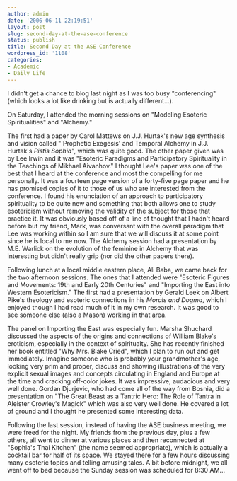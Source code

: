 ```yaml
---
author: admin
date: '2006-06-11 22:19:51'
layout: post
slug: second-day-at-the-ase-conference
status: publish
title: Second Day at the ASE Conference
wordpress_id: '1108'
categories:
- Academic
- Daily Life
---
```

I didn't get a chance to blog last night as I was too busy "conferencing" (which looks a lot like drinking but is actually different...).

On Saturday, I attended the morning sessions on "Modeling Esoteric Spiritualities" and "Alchemy."

The first had a paper by Carol Mattews on J.J. Hurtak's new age synthesis and vision called "'Prophetic Exegesis' and Temporal Alchemy in J.J. Hurtak's <em>Pistis Sophia</em>", which was quite good. The other paper given was by Lee Irwin and it was "Esoteric Paradigms and Participatory Spirituality in the Teachings of Mikhael Aivanhov." I thought Lee's paper was one of the best that I heard at the conference and most the compelling for me personally. It was a fourteen page version of a forty-five page paper and he has promised copies of it to those of us who are interested from the conference. I found his enunciation of an approach to participatory spirituality to be quite new and something that both allows one to study esotericism without removing the validity of the subject for those that practice it. It was obviously based off of a line of thought that I hadn't heard before but my friend, Mark, was conversant with the overall paradigm that Lee was working within so I am sure that we will discuss it at some point since he is local to me now.
The Alchemy session had a presentation by M.E. Warlick on the evolution of the feminine in Alchemy that was interesting but didn't really grip (nor did the other papers there).

Following lunch at a local middle eastern place, Ali Baba, we came back for the two afternoon sessions. The ones that I attended were "Esoteric Figures and Movements: 19th and Early 20th Centuries" and "Importing the East into Western Esotericism." The first had a presentation by Gerald Leek on Albert Pike's theology and esoteric connections in his <em>Morals and Dogma</em>, which I enjoyed though I had read much of it in my own research. It was good to see someone else (also a Mason) working in that area.

The panel on Importing the East was especially fun. Marsha Shuchard discussed the aspects of the origins and connections of William Blake's eroticism, especially in the context of spiritualty. She has recently finished her book entitled "Why Mrs. Blake Cried", which I plan to run out and get immediately. Imagine someone who is probably your grandmother's age, looking very prim and proper, discuss and showing illustrations of the very explicit sexual images and concepts circulating in England and Europe at the time and cracking off-color jokes. It was impressive, audacious and very well done. Gordan Djurjevic, who had come all of the way from Bosnia, did a presentation on "The Great Beast as a Tantric Hero: The Role of Tantra in Aleister Crowley's Magick" which was also very well done. He covered a lot of ground and I thought he presented some interesting data.

Following the last session, instead of having the ASE business meeting, we were freed for the night. My friends from the previous day, plus a few others, all went to dinner at various places and then reconnected at "Sophia's Thai Kitchen" (the name seemed appropriate), which is actually a cocktail bar for half of its space. We stayed there for a few hours discussing many esoteric topics and telling amusing tales. A bit before midnight, we all went off to bed because the Sunday session was scheduled for 8:30 AM...
